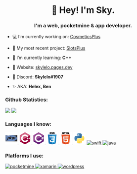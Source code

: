 <h1 align="center">👋 Hey! I'm Sky.</h1>
<h3 align="center">I'm a web, pocketmine & app developer.</h3>

- 💻 I’m currently working on: [CosmeticsPlus](https://github.com/Skylelo/CosmeticsPlus)

- 📝 My most recent project: [SlotsPlus](https://github.com/Skylelo/SlotsPlus)

- 🌱 I’m currently learning: **C++**

- 📖 Website: [skylelo.pages.dev](https://skylelo.pages.dev)

- 💬 Discord: **Skylelo#1907**

- ✨ AKA: **Helex, Ben**

### Github Statistics:
![](https://github.com/Skylelo/Skylelo/blob/master/generated/overview.svg)
![](https://github.com/Skylelo/Skylelo/blob/master/generated/languages.svg)

<h3 align="left">Languages I know:</h3>
<p align="left"> <a href="https://www.php.net" target="_blank"> <img src="https://raw.githubusercontent.com/devicons/devicon/master/icons/php/php-original.svg" alt="php" width="40" height="40"/> <a href="https://www.w3schools.com/cpp/" target="_blank"> <img src="https://raw.githubusercontent.com/devicons/devicon/master/icons/cplusplus/cplusplus-original.svg" alt="cplusplus" width="40" height="40"/> </a> <a href="https://www.w3schools.com/cs/" target="_blank"> <img src="https://raw.githubusercontent.com/devicons/devicon/master/icons/csharp/csharp-original.svg" alt="csharp" width="40" height="40"/> </a> <a href="https://www.w3schools.com/css/" target="_blank"> <img src="https://raw.githubusercontent.com/devicons/devicon/master/icons/css3/css3-original-wordmark.svg" alt="css3" width="40" height="40"/> </a> <a href="https://www.w3.org/html/" target="_blank"> <img src="https://raw.githubusercontent.com/devicons/devicon/master/icons/html5/html5-original-wordmark.svg" alt="html5" width="40" height="40"/> </a> </a> <a href="https://www.python.org" target="_blank"> <img src="https://raw.githubusercontent.com/devicons/devicon/master/icons/python/python-original.svg" alt="python" width="40" height="40"/> <a href="https://swift.org/" target="_blank"> <img src="https://github.com/HelexDev/HelexDev/blob/master/58482ce4cef1014c0b5e4a4c.png" alt="swift" width="40" height="40"/> <a href="https://www.java.com" target="_blank"> <img src="https://github.com/HelexDev/HelexDev/blob/master/java-logo-1.png" alt="java" width="40" height="40"/> </a> </p>
  
<h3 align="left">Platforms I use:</h3>
<p align="left"> <a href="https://www.pocketmine.net/" target="_blank"> <img src="https://github.com/HelexDev/HelexDev/blob/master/pockemtmine.png" alt="pocketmine" width="40" height="40"/> <a href="https://dotnet.microsoft.com/apps/xamarin" target="_blank"> <img src="https://github.com/HelexDev/HelexDev/blob/master/xamarin.png" alt="xamarin" width="43" height="40"/> </a> <a href="https://wordpress.com" target="_blank"> <img src="https://github.com/HelexDev/HelexDev/blob/master/wordpress.png" alt="wordpress" width="43" height="43"/> </a> </p>
